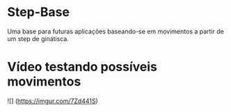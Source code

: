 # Step-Base
Uma base para futuras aplicações baseando-se em movimentos a partir de um step de ginátisca.

# Vídeo testando possíveis movimentos
![] (https://imgur.com/7Zd441S)
